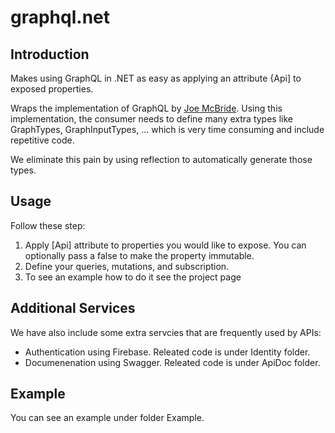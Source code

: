 # graphql.net

## Introduction

Makes using GraphQL in .NET as easy as applying an attribute {Api] to exposed properties.

Wraps the implementation of GraphQL by [Joe McBride](https://github.com/graphql-dotnet/graphql-dotnet). Using this implementation, the consumer needs to define many extra types like GraphTypes, GraphInputTypes, ... which is very time consuming and include repetitive code.

We eliminate this pain by using reflection to automatically generate those types.

## Usage

Follow these step:

1. Apply [Api] attribute to properties you would like to expose. You can optionally pass a false to make the property immutable.
2. Define your queries, mutations, and subscription.
3. To see an example how to do it see the project page

## Additional Services

We have also include some extra servcies that are frequently used by APIs: 

- Authentication using Firebase. Releated code is under Identity folder.
- Documenenation using Swagger. Releated code is under ApiDoc folder.

## Example

You can see an example under folder Example.
